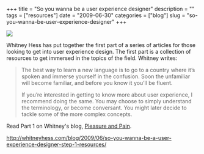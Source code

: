 +++
title = "So you wanna be a user experience designer"
description = ""
tags = ["resources"]
date = "2009-06-30"
categories = ["blog"]
slug = "so-you-wanna-be-user-experience-designer"
+++



  <div class="notebook-screenshot"><a href="http://whitneyhess.com/blog/2009/06/so-you-wanna-be-a-user-experience-designer-step-1-resources/"><img src="//media.konigi.com/bluga/wt4a4a9129e078d.jpg"/></a></div><p>Whitney Hess has put together the first part of a series of articles for those looking to get into user experience design. The first part is a collection of resources to get immersed in the topics of the field. Whitney writes:</p>
<blockquote><p>The best way to learn a new language is to go to a country where it’s spoken and immerse yourself in the confusion. Soon the unfamiliar will become familiar, and before you know it you’ll be fluent.</p>
<p>If you’re interested in getting to know more about user experience, I recommend doing the same. You may choose to simply understand the terminology, or become conversant. You might later decide to tackle some of the more complex concepts.</p></blockquote>
<p>Read Part 1 on Whitney's blog, <a href="http://whitneyhess.com/blog/2009/06/so-you-wanna-be-a-user-experience-designer-step-1-resources/">Pleasure and Pain</a>.</p>
    
  <a href="http://whitneyhess.com/blog/2009/06/so-you-wanna-be-a-user-experience-designer-step-1-resources/">http://whitneyhess.com/blog/2009/06/so-you-wanna-be-a-user-experience-designer-step-1-resources/</a>
